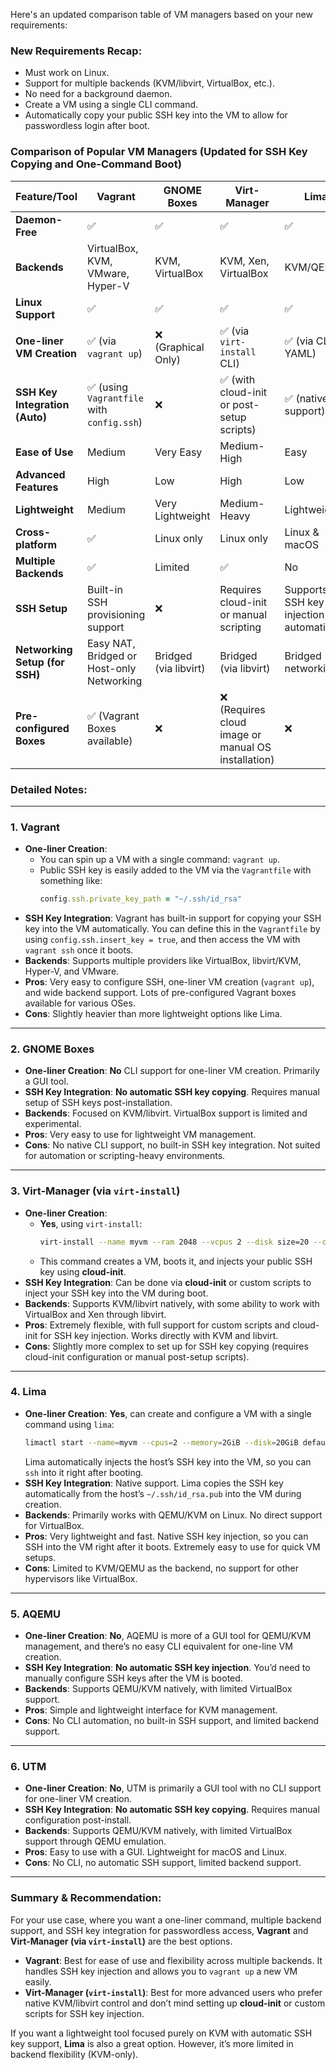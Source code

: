 Here's an updated comparison table of VM managers based on your new requirements:

### **New Requirements Recap**:
- Must work on Linux.
- Support for multiple backends (KVM/libvirt, VirtualBox, etc.).
- No need for a background daemon.
- Create a VM using a single CLI command.
- Automatically copy your public SSH key into the VM to allow for passwordless login after boot.

### **Comparison of Popular VM Managers (Updated for SSH Key Copying and One-Command Boot)**

| Feature/Tool          | **Vagrant**     | **GNOME Boxes**  | **Virt-Manager**  | **Lima**         | **AQEMU**        | **UTM**          |
|-----------------------|-----------------|------------------|-------------------|------------------|------------------|------------------|
| **Daemon-Free**        | ✅               | ✅                | ✅                 | ✅                | ✅                | ✅                |
| **Backends**           | VirtualBox, KVM, VMware, Hyper-V | KVM, VirtualBox | KVM, Xen, VirtualBox | KVM/QEMU          | KVM/QEMU, VirtualBox | KVM/QEMU, VirtualBox |
| **Linux Support**      | ✅               | ✅                | ✅                 | ✅                | ✅                | ✅                |
| **One-liner VM Creation** | ✅ (via `vagrant up`) | ❌ (Graphical Only) | ✅ (via `virt-install` CLI) | ✅ (via CLI or YAML) | ❌ (manual setup needed) | ❌ (manual setup needed) |
| **SSH Key Integration (Auto)** | ✅ (using `Vagrantfile` with `config.ssh`) | ❌                 | ✅ (with cloud-init or post-setup scripts) | ✅ (native support) | ❌                  | ❌                  |
| **Ease of Use**        | Medium          | Very Easy        | Medium-High       | Easy             | Medium           | Easy             |
| **Advanced Features**  | High            | Low              | High              | Low              | Medium           | Medium           |
| **Lightweight**        | Medium          | Very Lightweight | Medium-Heavy      | Lightweight      | Lightweight      | Lightweight      |
| **Cross-platform**     | ✅               | Linux only       | Linux only        | Linux & macOS    | Linux only       | Linux & macOS    |
| **Multiple Backends**  | ✅               | Limited          | ✅                | No               | Limited          | Limited          |
| **SSH Setup**          | Built-in SSH provisioning support | ❌ | Requires cloud-init or manual scripting | Supports SSH key injection automatically | ❌ | ❌ |
| **Networking Setup (for SSH)** | Easy NAT, Bridged or Host-only Networking | Bridged (via libvirt) | Bridged (via libvirt) | Bridged networking | Manual setup | Manual setup |
| **Pre-configured Boxes** | ✅ (Vagrant Boxes available) | ❌ | ❌ (Requires cloud image or manual OS installation) | ❌ | ❌ | ❌ |

### Detailed Notes:

---

### 1. **Vagrant**
   - **One-liner Creation**:
     - You can spin up a VM with a single command: `vagrant up`.
     - Public SSH key is easily added to the VM via the `Vagrantfile` with something like:
       ```ruby
       config.ssh.private_key_path = "~/.ssh/id_rsa"
       ```
   - **SSH Key Integration**: Vagrant has built-in support for copying your SSH key into the VM automatically. You can define this in the `Vagrantfile` by using `config.ssh.insert_key = true`, and then access the VM with `vagrant ssh` once it boots.
   - **Backends**: Supports multiple providers like VirtualBox, libvirt/KVM, Hyper-V, and VMware.
   - **Pros**: Very easy to configure SSH, one-liner VM creation (`vagrant up`), and wide backend support. Lots of pre-configured Vagrant boxes available for various OSes.
   - **Cons**: Slightly heavier than more lightweight options like Lima.

---

### 2. **GNOME Boxes**
   - **One-liner Creation**: **No** CLI support for one-liner VM creation. Primarily a GUI tool.
   - **SSH Key Integration**: **No automatic SSH key copying**. Requires manual setup of SSH keys post-installation.
   - **Backends**: Focused on KVM/libvirt. VirtualBox support is limited and experimental.
   - **Pros**: Very easy to use for lightweight VM management.
   - **Cons**: No native CLI support, no built-in SSH key integration. Not suited for automation or scripting-heavy environments.

---

### 3. **Virt-Manager (via `virt-install`)**
   - **One-liner Creation**:
     - **Yes**, using `virt-install`:
       ```bash
       virt-install --name myvm --ram 2048 --vcpus 2 --disk size=20 --os-variant ubuntu20.04 --cloud-init root-password-generate=true,disable=0,ssh-authorized-keys=/path/to/your/pubkey --network bridge=virbr0 --graphics none --noautoconsole
       ```
     - This command creates a VM, boots it, and injects your public SSH key using **cloud-init**.
   - **SSH Key Integration**: Can be done via **cloud-init** or custom scripts to inject your SSH key into the VM during boot.
   - **Backends**: Supports KVM/libvirt natively, with some ability to work with VirtualBox and Xen through libvirt.
   - **Pros**: Extremely flexible, with full support for custom scripts and cloud-init for SSH key injection. Works directly with KVM and libvirt.
   - **Cons**: Slightly more complex to set up for SSH key copying (requires cloud-init configuration or manual post-setup scripts).

---

### 4. **Lima**
   - **One-liner Creation**: **Yes**, can create and configure a VM with a single command using `lima`:
     ```bash
     limactl start --name=myvm --cpus=2 --memory=2GiB --disk=20GiB default
     ```
     Lima automatically injects the host’s SSH key into the VM, so you can `ssh` into it right after booting.
   - **SSH Key Integration**: Native support. Lima copies the SSH key automatically from the host’s `~/.ssh/id_rsa.pub` into the VM during creation.
   - **Backends**: Primarily works with QEMU/KVM on Linux. No direct support for VirtualBox.
   - **Pros**: Very lightweight and fast. Native SSH key injection, so you can SSH into the VM right after it boots. Extremely easy to use for quick VM setups.
   - **Cons**: Limited to KVM/QEMU as the backend, no support for other hypervisors like VirtualBox.

---

### 5. **AQEMU**
   - **One-liner Creation**: **No**, AQEMU is more of a GUI tool for QEMU/KVM management, and there’s no easy CLI equivalent for one-line VM creation.
   - **SSH Key Integration**: **No automatic SSH key injection**. You’d need to manually configure SSH keys after the VM is booted.
   - **Backends**: Supports QEMU/KVM natively, with limited VirtualBox support.
   - **Pros**: Simple and lightweight interface for KVM management.
   - **Cons**: No CLI automation, no built-in SSH support, and limited backend support.

---

### 6. **UTM**
   - **One-liner Creation**: **No**, UTM is primarily a GUI tool with no CLI support for one-liner VM creation.
   - **SSH Key Integration**: **No automatic SSH key copying**. Requires manual configuration post-install.
   - **Backends**: Supports QEMU/KVM natively, with limited VirtualBox support through QEMU emulation.
   - **Pros**: Easy to use with a GUI. Lightweight for macOS and Linux.
   - **Cons**: No CLI, no automatic SSH support, limited backend support.

---

### **Summary & Recommendation:**
For your use case, where you want a one-liner command, multiple backend support, and SSH key integration for passwordless access, **Vagrant** and **Virt-Manager (via `virt-install`)** are the best options.

- **Vagrant**: Best for ease of use and flexibility across multiple backends. It handles SSH key injection and allows you to `vagrant up` a new VM easily.
- **Virt-Manager (`virt-install`)**: Best for more advanced users who prefer native KVM/libvirt control and don’t mind setting up **cloud-init** or custom scripts for SSH key injection.

If you want a lightweight tool focused purely on KVM with automatic SSH key support, **Lima** is also a great option. However, it’s more limited in backend flexibility (KVM-only).
